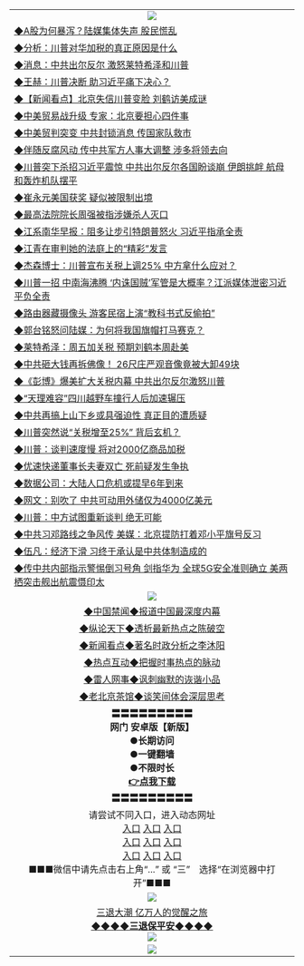 <table>
  <tr>
    <td align=center><img src="https://github.com/gyhhx/image-upload/blob/master/3.jpg" /></td>
  </tr>
  <tr>
<td align=left>
<a href="https://ctbtfdoocixoa.global.ssl.fastly.net/oo.aspx?name=c1034590&key=ofejcfaxcltk&from=gy">◆A股为何暴泻？陆媒集体失声 股民慌乱</a><br/></td>
  </tr>
  <tr>
<td align=left>
<a href="https://ctbtfdoocixoa.global.ssl.fastly.net/oo.aspx?name=c1034588&key=ofejcfaxcltk&from=gy">◆分析：川普对华加税的真正原因是什么</a><br/></td>
 </tr>
  <tr>
<td align=left>
<a href="http://ctbtfdoocixoa.global.ssl.fastly.net/oo.aspx?name=c1034613&key=ofejcfaxcltk&from=gy">◆消息：中共出尔反尔 激怒莱特希泽和川普</a><br/></td>
 </tr>
   <tr>
<td align=left>
<a href="http://ctbtfdoocixoa.global.ssl.fastly.net/oo.aspx?name=c1034551&key=ofejcfaxcltk&from=gy">◆王赫：川普决断 助习近平痛下决心？</a><br/></td>
   </tr> 
  <tr>
<td align=left>
<a href="http://ctbtfdoocixoa.global.ssl.fastly.net/oo.aspx?name=c1034545&key=ofejcfaxcltk&from=gy">◆【新闻看点】北京失信川普变脸 刘鹤访美成谜</a><br/></td>
  </tr> 
 <tr>
<td align=left>
<a href="http://ctbtfdoocixoa.global.ssl.fastly.net/oo.aspx?name=c1034614&key=ofejcfaxcltk&from=gy">◆中美贸易战升级 专家：北京要担心四件事</a><br/>
</td>
   </tr>
 <tr>
<td align=left>
<a href="http://ctbtfdoocixoa.global.ssl.fastly.net/oo.aspx?name=c1034546&key=ofejcfaxcltk&from=gy">◆中美贸判突变 中共封锁消息 传国家队救市</a><br/>
</td>
   </tr>
 <tr>
<td align=left>
<a href="http://ctbtfdoocixoa.global.ssl.fastly.net/oo.aspx?name=c1034538&key=ofejcfaxcltk&from=gy">◆伴随反腐风动 传中共军方人事大调整 涉多将领去向</a><br/></td>
  </tr>
  <tr>
<td align=left>
<a href="http://ctbtfdoocixoa.global.ssl.fastly.net/oo.aspx?name=c1034522&key=ofejcfaxcltk&from=gy">◆川普突下杀招习近平震惊 中共出尔反尔各国盼谈崩 伊朗挑衅 航母和轰炸机队摆平</a><br/></td>
 </tr>
   <tr>
<td align=left>
<a href="http://ctbtfdoocixoa.global.ssl.fastly.net/oo.aspx?name=c1034523&key=ofejcfaxcltk&from=gy">◆崔永元美国获奖 疑似被限制出境</a><br/>
</td>
   </tr>
 <tr>
<td align=left>
<a href="http://ctbtfdoocixoa.global.ssl.fastly.net/oo.aspx?name=c1034532&key=ofejcfaxcltk&from=gy">◆最高法院院长周强被指涉嫌杀人灭口</a><br/></td>
  </tr>
  <tr>
<td align=left>
<a href="http://ctbtfdoocixoa.global.ssl.fastly.net/oo.aspx?name=c1034575&key=ofejcfaxcltk&from=gy">◆江系南华早报：阻多让步引特朗普怒火 习近平指承全责</a><br/></td>
 </tr>
  <tr>
<td align=left>
<a href="http://ctbtfdoocixoa.global.ssl.fastly.net/oo.aspx?name=c1034418&key=ofejcfaxcltk&from=gy">◆江青在审判她的法庭上的“精彩”发言</a><br/></td>
 </tr>
   <tr>
<td align=left>
<a href="http://ctbtfdoocixoa.global.ssl.fastly.net/oo.aspx?name=c1034552&key=ofejcfaxcltk&from=gy">◆杰森博士：川普宣布关税上调25% 中方拿什么应对？</a><br/></td>
   </tr> 
  <tr>
<td align=left>
<a href="http://ctbtfdoocixoa.global.ssl.fastly.net/oo.aspx?name=c1034628&key=ofejcfaxcltk&from=gy">◆川普一招 中南海沸腾 ‘内诛国贼’军管是大概率？江派媒体泄密习近平负全责</a><br/></td>
  </tr> 
 <tr>
<td align=left>
<a href="http://ctbtfdoocixoa.global.ssl.fastly.net/oo.aspx?name=c1034608&key=ofejcfaxcltk&from=gy">◆路由器藏摄像头 游客民宿上演“教科书式反偷拍”</a><br/>
</td>
   </tr>
 <tr>
<td align=left>
<a href="http://ctbtfdoocixoa.global.ssl.fastly.net/oo.aspx?name=c1034601&key=ofejcfaxcltk&from=gy">◆郭台铭怒问陆媒：为何将我国旗帽打马赛克？</a><br/>
</td>
   </tr>
 <tr>
<td align=left>
<a href="http://ctbtfdoocixoa.global.ssl.fastly.net/oo.aspx?name=c1034620&key=ofejcfaxcltk&from=gy">◆莱特希泽：周五加关税 预期刘鹤本周赴美</a><br/></td>
  </tr>
  <tr>
<td align=left>
<a href="http://ctbtfdoocixoa.global.ssl.fastly.net/oo.aspx?name=c1034630&key=ofejcfaxcltk&from=gy">◆中共砸大钱再拆佛像！ 26尺庄严观音像竟被大卸49块</a><br/></td>
 </tr>
   <tr>
<td align=left>
<a href="http://ctbtfdoocixoa.global.ssl.fastly.net/oo.aspx?name=c1034640&key=ofejcfaxcltk&from=gy">◆《彭博》爆美扩大关税内幕 中共出尔反尔激怒川普</a><br/>
</td>
   </tr>
 <tr>
<td align=left>
<a href="http://ctbtfdoocixoa.global.ssl.fastly.net/oo.aspx?name=c1034547&key=ofejcfaxcltk&from=gy">◆“天理难容”四川越野车撞行人后加速辗压</a><br/>
</td>
   </tr>
<tr>
<td align=left>
<a href="https://ctbtfdoocixoa.global.ssl.fastly.net/oo.aspx?name=c1034530&key=ofejcfaxcltk&from=gy">◆中共再搞上山下乡或具强迫性 真正目的遭质疑</a><br/>
</td>       
  <tr>
<td align=left>
<a href="https://ctbtfdoocixoa.global.ssl.fastly.net/oo.aspx?name=c1034355&key=ofejcfaxcltk&from=gy">◆川普突然说“关税增至25%” 背后玄机？</a><br/></td>
  </tr>
  <tr>
<td align=left>
<a href="https://ctbtfdoocixoa.global.ssl.fastly.net/oo.aspx?name=c1034344&key=ofejcfaxcltk&from=gy">◆川普：谈判速度慢 将对2000亿商品加税</a><br/></td>
 </tr>
  <tr>
<td align=left>
<a href="http://ctbtfdoocixoa.global.ssl.fastly.net/oo.aspx?name=c1034326&key=ofejcfaxcltk&from=gy">◆优速快递董事长夫妻双亡 死前疑发生争执</a><br/></td>
 </tr>
   <tr>
<td align=left>
<a href="http://ctbtfdoocixoa.global.ssl.fastly.net/oo.aspx?name=c1034312&key=ofejcfaxcltk&from=gy">◆数据公司：大陆人口危机或提早6年到来</a><br/></td>
   </tr> 
  <tr>
<td align=left>
<a href="http://ctbtfdoocixoa.global.ssl.fastly.net/oo.aspx?name=c1034291&key=ofejcfaxcltk&from=gy">◆网文：别吹了 中共可动用外储仅为4000亿美元</a><br/></td>
  </tr> 
 <tr>
<td align=left>
<a href="http://ctbtfdoocixoa.global.ssl.fastly.net/oo.aspx?name=c1034362&key=ofejcfaxcltk&from=gy">◆川普：中方试图重新谈判 绝无可能</a><br/>
</td>
   </tr>
 <tr>
<td align=left>
<a href="http://ctbtfdoocixoa.global.ssl.fastly.net/oo.aspx?name=c1034368&key=ofejcfaxcltk&from=gy">◆中共习邓路线之争风传 美媒：北京提防打着邓小平旗号反习</a><br/>
</td>
   </tr>
 <tr>
<td align=left>
<a href="http://ctbtfdoocixoa.global.ssl.fastly.net/oo.aspx?name=c1034227&key=ofejcfaxcltk&from=gy">◆伍凡：经济下滑 习终于承认是中共体制造成的</a><br/></td>
  </tr>
  <tr>
<td align=left>
<a href="http://ctbtfdoocixoa.global.ssl.fastly.net/oo.aspx?name=c1034321&key=ofejcfaxcltk&from=gy">◆传中共内部指示警惕倒习号角 剑指华为 全球5G安全准则确立 美两栖突击舰出航震慑印太</a><br/></td>
 </tr>
  <tr>
    <td align=center><img src="https://github.com/gyhhx/image-upload/blob/master/2.jpg" /></td>
  </tr>
  <tr>
  <td align=center>
<a href="http://ctbtfdoocixoa.global.ssl.fastly.net/oo.aspx?name=c816860&key=ofejcfaxcltk&from=gy&tag=99733110">◆中国禁闻◆报道中国最深度内幕</a><br/>
   </tr>
  <tr>
     <td align=center>
<a href="http://ctbtfdoocixoa.global.ssl.fastly.net/oo.aspx?name=c816855&key=ofejcfaxcltk&from=gy&tag=997110">◆纵论天下◆透析最新热点之陈破空</a><br/>
   </tr>
   <tr>
      <td align=center>
<a href="http://ctbtfdoocixoa.global.ssl.fastly.net/oo.aspx?name=c838308&key=ofejcfaxcltk&from=gy&tag=9973110">◆新闻看点◆著名时政分析之李沐阳</a><br/>
   </tr>
   <tr>
     <td align=center>
<a href="http://ctbtfdoocixoa.global.ssl.fastly.net/oo.aspx?name=c816852&key=ofejcfaxcltk&from=gy&tag=9733110">◆热点互动◆把握时事热点的脉动</a><br/>
   </tr>
   <tr>
      <td align=center>
<a href="http://ctbtfdoocixoa.global.ssl.fastly.net/oo.aspx?name=c816694&key=ofejcfaxcltk&from=gy&tag=93310">◆雷人网事◆讽刺幽默的诙谐小品</a><br/>
   </tr>
   <tr>
    <td align=center>
<a href="http://ctbtfdoocixoa.global.ssl.fastly.net/oo.aspx?name=c816650&key=ofejcfaxcltk&from=gy&tag=9973110">◆老北京茶馆◆谈笑间体会深层思考</a><br/>
   </tr>
   <tr>
    <td align=center>
 <b>〓〓〓〓〓〓〓〓〓<br/>网门 安卓版【新版】<br/> ●长期访问<br/> ●一键翻墙<br/>  ●不限时长<br/> 
 <a href="https://share.weiyun.com/5ApAoLP">👉<b>点我下载</a><br/>〓〓〓〓〓〓〓〓〓<br/>
    </td>
    </tr>
   <tr>
    <td align=center>请尝试不同入口，进入动态网址<br/>
      <a href="https://s3.us-east-2.amazonaws.com/ogateo/show.htm">入口</a>
      <a href="https://s3.ca-central-1.amazonaws.com/ogatec/show.htm">入口</a>
      <a href="https://s3.ap-southeast-2.amazonaws.com/ogatey/show.htm">入口</a><br/>
      <a href="https://s3.ap-northeast-2.amazonaws.com/ogates/show.htm">入口</a>
      <a href="https://s3.eu-central-1.amazonaws.com/ogatef/show.htm">入口</a>
      <a href="https://s3.ap-south-1.amazonaws.com/ogatem/show.htm">入口</a><br/>
      <a href="https://s3-us-west-1.amazonaws.com/ogaten/show.htm">入口</a>
      <a href="https://s3.eu-west-2.amazonaws.com/ogatel/show.htm">入口</a>
      <a href="https://s3.ap-northeast-1.amazonaws.com/ogatet/show.htm">入口</a><br/>
      ■■■微信中请先点击右上角“...” 或 “三”　选择“在浏览器中打开”■■■<b><br/>
    </td>
  </tr>
  <tr>
    <td align=center><img src="https://github.com/gyhhx/image-upload/blob/master/3.jpg" /> </td>
</tr>
  <tr>  
  <td align=center>
  <a href="http://ctbtfdoocixoa.global.ssl.fastly.net/oo.aspx?name=c894205&key=ofejcfaxcltk&from=gy&tag=9973110">三退大潮 亿万人的觉醒之旅</a><br/>
      <a href="http://ctbtfdoocixoa.global.ssl.fastly.net/oo.aspx?name=ogQuit.aspx&key=ofejcfaxcltk&from=gy"><b>◆◆◆◆三退保平安◆◆◆◆<br/></a>
      <img src="https://github.com/gyhhx/image-upload/blob/master/3t.jpg" /><br/>
      </td>
  </tr>
   <tr>
    <td align=center><img src="https://raw.githubusercontent.com/oGate2/Up/master/oGate_640.jpg"/></td>
  </tr>
</table>


